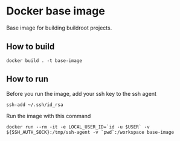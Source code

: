 # Docker base image
Base image for building buildroot projects.

## How to build
    docker build . -t base-image

## How to run
Before you run the image, add your ssh key to the ssh agent

    ssh-add ~/.ssh/id_rsa

Run the image with this command

    docker run --rm -it -e LOCAL_USER_ID=`id -u $USER` -v ${SSH_AUTH_SOCK}:/tmp/ssh-agent -v `pwd`:/workspace base-image
